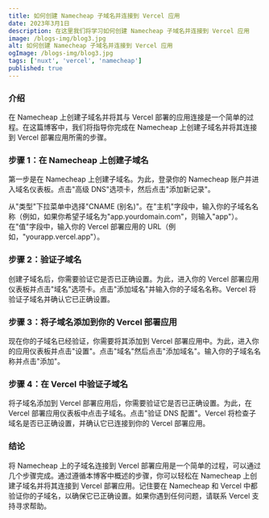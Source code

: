 ```yaml
---
title: 如何创建 Namecheap 子域名并连接到 Vercel 应用
date: 2023年3月1日
description: 在这里我们将学习如何创建 Namecheap 子域名并连接到 Vercel 应用
image: /blogs-img/blog3.jpg
alt: 如何创建 Namecheap 子域名并连接到 Vercel 应用
ogImage: /blogs-img/blog3.jpg
tags: ['nuxt', 'vercel', 'namecheap']
published: true
---
```


### 介绍

在 Namecheap 上创建子域名并将其与 Vercel 部署的应用连接是一个简单的过程。在这篇博客中，我们将指导你完成在 Namecheap 上创建子域名并将其连接到 Vercel 部署应用所需的步骤。

### 步骤 1：在 Namecheap 上创建子域名

第一步是在 Namecheap 上创建子域名。为此，登录你的 Namecheap 账户并进入域名仪表板。点击"高级 DNS"选项卡，然后点击"添加新记录"。

从"类型"下拉菜单中选择"CNAME (别名)"。在"主机"字段中，输入你的子域名名称（例如，如果你希望子域名为"app.yourdomain.com"，则输入"app"）。在"值"字段中，输入你的 Vercel 部署应用的 URL（例如，"yourapp.vercel.app"）。

### 步骤 2：验证子域名

创建子域名后，你需要验证它是否已正确设置。为此，进入你的 Vercel 部署应用仪表板并点击"域名"选项卡。点击"添加域名"并输入你的子域名名称。Vercel 将验证子域名并确认它已正确设置。

### 步骤 3：将子域名添加到你的 Vercel 部署应用

现在你的子域名已经验证，你需要将其添加到 Vercel 部署应用中。为此，进入你的应用仪表板并点击"设置"。点击"域名"然后点击"添加域名"。输入你的子域名名称并点击"添加"。

### 步骤 4：在 Vercel 中验证子域名

将子域名添加到 Vercel 部署应用后，你需要验证它是否已正确设置。为此，在 Vercel 部署应用仪表板中点击子域名。点击"验证 DNS 配置"。Vercel 将检查子域名是否已正确设置，并确认它已连接到你的 Vercel 部署应用。

### 结论

将 Namecheap 上的子域名连接到 Vercel 部署应用是一个简单的过程，可以通过几个步骤完成。通过遵循本博客中概述的步骤，你可以轻松在 Namecheap 上创建子域名并将其连接到 Vercel 部署应用。记住要在 Namecheap 和 Vercel 中都验证你的子域名，以确保它已正确设置。如果你遇到任何问题，请联系 Vercel 支持寻求帮助。
